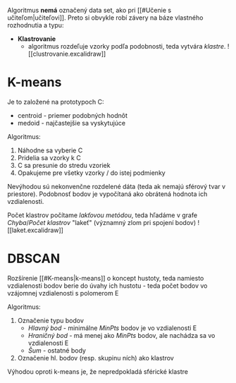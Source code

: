Algoritmus **nemá** označený data set, ako pri [[#Učenie s učiteľom|učiteľovi]]. Preto si obvykle robí závery na báze vlastného rozhodnutia a typu:
- **Klastrovanie**
	- algoritmus rozdeľuje vzorky podľa podobnosti, teda vytvára *klastre*.
![[clustrovanie.excalidraw]]


# K-means
Je to založené na prototypoch C:
- centroid - priemer podobných hodnôt
- medoid - najčastejšie sa vyskytujúce

Algoritmus:
1. Náhodne sa vyberie C
2. Pridelia sa vzorky k C
3. C sa presunie do stredu vzoriek
4. Opakujeme pre všetky vzorky / do istej podmienky

Nevýhodou sú nekonvenčne rozdelené dáta (teda ak nemajú sférový tvar v priestore). Podobnosť bodov je vypočítaná ako obrátená hodnota ich vzdialenosti.

Počet klastrov počítame *lakťovou metódou*, teda hľadáme v grafe *Chyba*/*Počet klastrov* "lakeť" (významný zlom pri spojení bodov)
![[laket.excalidraw]]

# DBSCAN
Rozšírenie [[#K-means|k-means]] o koncept hustoty, teda namiesto vzdialenosti bodov berie do úvahy ich hustotu - teda počet bodov vo vzájomnej vzdialenosti s polomerom E

Algoritmus:
1. Označenie typu bodov
	- *Hlavný bod* - minimálne *MinPts* bodov je vo vzdialenosti E
	- *Hraničný bod* - má menej ako *MinPts* bodov, ale nachádza sa vo vzdialenosti E
	- *Šum* - ostatné body
2. Označenie hl. bodov (resp. skupinu ních) ako klastrov

Výhodou oproti k-means je, že nepredpokladá sférické klastre